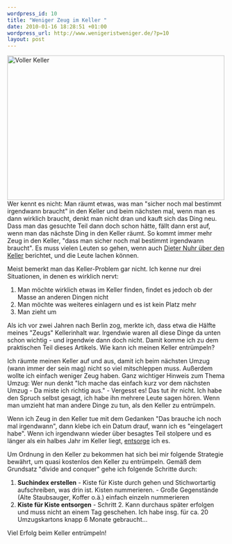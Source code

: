 ```yaml
--- 
wordpress_id: 10
title: "Weniger Zeug im Keller "
date: 2010-01-16 18:28:51 +01:00
wordpress_url: http://www.wenigeristweniger.de/?p=10
layout: post
---
```

<div class="center">
<a href="http://www.flickr.com/photos/philip_talmage/3241808314/"><img src="http://www.wenigeristweniger.de/wp-content/uploads/2010/01/3241808314_8c2bc3a78b.jpeg" alt="Voller Keller" title="3241808314_8c2bc3a78b" width="500" height="333" class="aligncenter size-full wp-image-255" /></a></div>
Wer kennt es nicht: Man räumt etwas, was man "sicher noch mal bestimmt irgendwann braucht" in den Keller und beim nächsten mal, wenn man es dann wirklich braucht, denkt man nicht dran und kauft sich das Ding  neu. Dass man das gesuchte Teil dann doch schon hätte, fällt dann erst auf, wenn man das nächste Ding in den Keller räumt. So kommt immer mehr Zeug in den Keller, "dass man sicher noch mal bestimmt irgendwann braucht". Es muss vielen Leuten so gehen, wenn auch <a href="http://www.youtube.com/watch?v=w3AvIcOelUw ">Dieter Nuhr über den Keller</a> berichtet, und die Leute lachen können.

Meist bemerkt man das Keller-Problem gar nicht. Ich kenne nur drei Situationen, in denen es wirklich nervt:

1. Man möchte wirklich etwas im Keller finden, findet es jedoch ob der Masse an anderen Dingen nicht
2. Man möchte was weiteres einlagern und es ist kein Platz mehr
3. Man zieht um

Als ich vor zwei Jahren nach Berlin zog, merkte ich, dass etwa die Hälfte meines "Zeugs" Kellerinhalt war. Irgendwie waren all diese Dinge da unten schon wichtig - und irgendwie dann doch nicht. Damit komme ich zu dem praktischen Teil dieses Artikels. Wie kann ich meinen Keller entrümpeln?

Ich räumte meinen Keller auf und aus, damit ich beim nächsten Umzug (wann immer der sein mag) nicht so viel mitschleppen muss. Außerdem wollte ich einfach weniger Zeug haben. Ganz wichtiger Hinweis zum Thema Umzug: Wer nun denkt "Ich mache das einfach kurz vor dem nächsten Umzug - Da miste ich richtig aus." - Vergesst es! Das tut ihr nicht. Ich habe den Spruch selbst gesagt, ich habe ihn mehrere Leute sagen hören. Wenn man umzieht hat man andere Dinge zu tun, als den Keller zu entrümpeln.

Wenn ich Zeug in den Keller tue mit dem Gedanken "Das brauche ich noch mal irgendwann", dann klebe ich ein Datum drauf, wann ich es "eingelagert habe". Wenn ich irgendwann wieder über besagtes Teil stolpere und es länger als ein halbes Jahr im Keller liegt, <a href="http://www.wenigeristweniger.de/artikel/nicht-mehr-benotigte-dinge-entsorgen/">entsorge</a> ich es.

Um Ordnung in den Keller zu bekommen hat sich bei mir folgende Strategie bewährt, um quasi kostenlos den Keller zu entrümpeln. Gemäß dem Grundsatz "divide and conquer" gehe ich folgende Schritte durch:

1. <strong>Suchindex erstellen</strong> - Kiste für Kiste durch gehen und Stichwortartig aufschreiben, was drin ist. Kisten nummerieren. - Große Gegenstände (Alte Staubsauger, Koffer o.ä.) einfach einzeln nummerieren
2. <strong>Kiste für Kiste entsorgen</strong> - Schritt 2. Kann durchaus später erfolgen und muss nicht an einem Tag geschehen. Ich habe insg. für ca. 20 Umzugskartons knapp 6 Monate gebraucht...

Viel Erfolg beim Keller entrümpeln!

